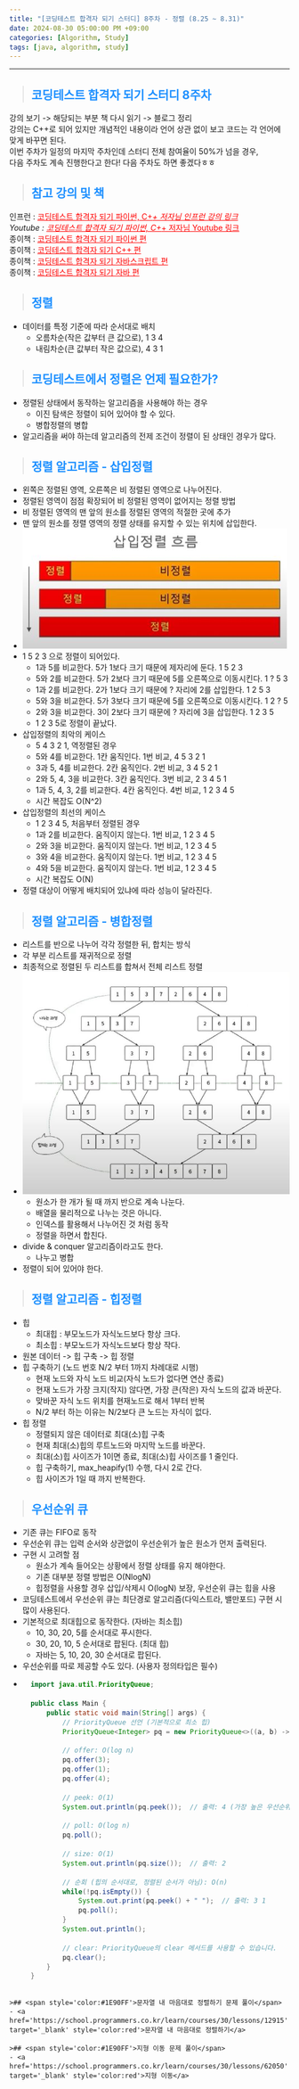 ```yaml
---
title: "[코딩테스트 합격자 되기 스터디] 8주차 - 정렬 (8.25 ~ 8.31)"
date: 2024-08-30 05:00:00 PM +09:00
categories: [Algorithm, Study]
tags: [java, algorithm, study]
---
```

***

>## <span style='color:#1E90FF'>코딩테스트 합격자 되기 스터디 8주차</span>
강의 보기 -> 해당되는 부분 책 다시 읽기 -> 블로그 정리 <br>
강의는 C++로 되어 있지만 개념적인 내용이라 언어 상관 없이 보고 코드는 각 언어에 맞게 바꾸면 된다. <br>
이번 주차가 일정의 마지막 주차인데 스터디 전체 참여율이 50%가 넘을 경우, <br>
다음 주차도 계속 진행한다고 한다! 다음 주차도 하면 좋겠다ㅎㅎ <br>

>## <span style='color:#1E90FF'>참고 강의 및 책</span>
인프런 : <a href='https://inf.run/t92e1' target='_blank' style='color:red'>코딩테스트 합격자 되기 파이썬, C+_+ 저자님 인프런 강의 링크</a> <br>
Youtube : <a href='https://inf.run/t92e1' target='_blank' style='color:red'>코딩테스트 합격자 되기 파이썬, C+_+ 저자님 Youtube 링크</a> <br>
종이책 : <a href='https://product.kyobobook.co.kr/detail/S000210881884' target='_blank' style='color:red'>코딩테스트 합격자 되기 파이썬 편</a> <br>
종이책 : <a href='https://product.kyobobook.co.kr/detail/S000213087020' target='_blank' style='color:red'>코딩테스트 합격자 되기 C++ 편</a> <br>
종이책 : <a href='https://product.kyobobook.co.kr/detail/S000213641007' target='_blank' style='color:red'>코딩테스트 합격자 되기 자바스크립트 편</a> <br>
종이책 : <a href='https://product.kyobobook.co.kr/detail/S000212576322' target='_blank' style='color:red'>코딩테스트 합격자 되기 자바 편</a> <br>

>## <span style='color:#1E90FF'>정렬</span>
- 데이터를 특정 기준에 따라 순서대로 배치
    - 오름차순(작은 값부터 큰 값으로), 1 3 4
    - 내림차순(큰 값부터 작은 값으로), 4 3 1

>## <span style='color:#1E90FF'>코딩테스트에서 정렬은 언제 필요한가?</span>
- 정렬된 상태에서 동작하는 알고리즘을 사용해야 하는 경우
    - 이진 탐색은 정렬이 되어 있어야 할 수 있다.
    - 병합정렬의 병합
- 알고리즘을 써야 하는데 알고리즘의 전제 조건이 정렬이 된 상태인 경우가 많다.

>## <span style='color:#1E90FF'>정렬 알고리즘 - 삽입정렬</span>
- 왼쪽은 정렬된 영역, 오른쪽은 비 정렬된 영역으로 나누어진다.
- 정렬된 영역이 점점 확장되어 비 정렬된 영역이 없어지는 정렬 방법
- 비 정렬된 영역의 맨 앞의 원소를 정렬된 영역의 적절한 곳에 추가
- 맨 앞의 원소를 정렬 영역의 정렬 상태를 유지할 수 있는 위치에 삽입한다.
- ![algorithm-study](/assets/img/postImg/algorithm/study/8Week/insertionSort.JPG)
- 1 5 2 3 으로 정렬이 되어있다.
    - 1과 5를 비교한다. 5가 1보다 크기 때문에 제자리에 둔다. 1 5 2 3
    - 5와 2를 비교한다. 5가 2보다 크기 때문에 5를 오른쪽으로 이동시킨다. 1 ? 5 3
    - 1과 2를 비교한다. 2가 1보다 크기 때문에 ? 자리에 2를 삽입한다. 1 2 5 3
    - 5와 3을 비교한다. 5가 3보다 크기 때문에 5를 오른쪽으로 이동시킨다. 1 2 ? 5
    - 2와 3을 비교한다. 3이 2보다 크기 때문에 ? 자리에 3을 삽입한다. 1 2 3 5
    - 1 2 3 5로 정렬이 끝났다.
- 삽입정렬의 최악의 케이스
    - 5 4 3 2 1, 역정렬된 경우
    - 5와 4를 비교한다. 1칸 움직인다. 1번 비교, 4 5 3 2 1
    - 3과 5, 4를 비교한다. 2칸 움직인다. 2번 비교, 3 4 5 2 1
    - 2와 5, 4, 3을 비교한다. 3칸 움직인다. 3번 비교, 2 3 4 5 1
    - 1과 5, 4, 3, 2를 비교한다. 4칸 움직인다. 4번 비교, 1 2 3 4 5
    - 시간 복잡도 O(N^2)
- 삽입정렬의 최선의 케이스
    - 1 2 3 4 5, 처음부터 정렬된 경우
    - 1과 2를 비교한다. 움직이지 않는다. 1번 비교, 1 2 3 4 5
    - 2와 3을 비교한다. 움직이지 않는다. 1번 비교, 1 2 3 4 5
    - 3와 4을 비교한다. 움직이지 않는다. 1번 비교, 1 2 3 4 5
    - 4와 5을 비교한다. 움직이지 않는다. 1번 비교, 1 2 3 4 5
    - 시간 복잡도 O(N)
- 정렬 대상이 어떻게 배치되어 있냐에 따라 성능이 달라진다.

>## <span style='color:#1E90FF'>정렬 알고리즘 - 병합정렬</span>
- 리스트를 반으로 나누어 각각 정렬한 뒤, 합치는 방식
- 각 부분 리스트를 재귀적으로 정렬
- 최종적으로 정렬된 두 리스트를 합쳐서 전체 리스트 정렬
- ![algorithm-study](/assets/img/postImg/algorithm/study/8Week/mergeSort.JPG)
    - 원소가 한 개가 될 때 까지 반으로 계속 나눈다.
    - 배열을 물리적으로 나누는 것은 아니다.
    - 인덱스를 활용해서 나누어진 것 처럼 동작
    - 정렬을 하면서 합친다.
- divide & conquer 알고리즘이라고도 한다.
    - 나누고 병합
- 정렬이 되어 있어야 한다.

>## <span style='color:#1E90FF'>정렬 알고리즘 - 힙정렬</span>
- 힙
    - 최대힙 : 부모노드가 자식노드보다 항상 크다.
    - 최소힙 : 부모노드가 자식노드보다 항상 작다.
- 원본 데이터 -> 힙 구축 -> 힙 정렬
- 힙 구축하기 (노드 번호 N/2 부터 1까지 차례대로 시행)
    - 현재 노드와 자식 노드 비교(자식 노드가 없다면 연산 종료)
    - 현재 노드가 가장 크지(작지) 않다면, 가장 큰(작은) 자식 노드의 값과 바꾼다.
    - 맞바꾼 자식 노드 위치를 현재노드로 해서 1부터 반복
    - N/2 부터 하는 이유는 N/2보다 큰 노드는 자식이 없다.
- 힙 정렬
    - 정렬되지 않은 데이터로 최대(소)힙 구축
    - 현재 최대(소)힙의 루트노드와 마지막 노드를 바꾼다.
    - 최대(소)힙 사이즈가 1이면 종료, 최대(소)힙 사이즈를 1 줄인다.
    - 힙 구축하기, max_heapify(1) 수행, 다시 2로 간다.
    - 힙 사이즈가 1일 때 까지 반복한다.

>## <span style='color:#1E90FF'>우선순위 큐</span>
- 기존 큐는 FIFO로 동작
- 우선순위 큐는 입력 순서와 상관없이 우선순위가 높은 원소가 먼저 출력된다.
- 구현 시 고려할 점
    - 원소가 계속 들어오는 상황에서 정렬 상태를 유지 해야한다.
    - 기존 대부분 정렬 방법은 O(NlogN)
    - 힙정렬을 사용할 경우 삽입/삭제시 O(logN) 보장, 우선순위 큐는 힙을 사용
- 코딩테스트에서 우선순위 큐는 최단경로 알고리즘(다익스트라, 밸만포드) 구현 시 많이 사용된다.
- 기본적으로 최대힙으로 동작한다. (자바는 최소힙)
    - 10, 30, 20, 5를 순서대로 푸시한다.
    - 30, 20, 10, 5 순서대로 팝된다. (최대 힙)
    - 자바는 5, 10, 20, 30 순서대로 팝된다.
- 우선순위를 따로 제공할 수도 있다. (사용자 정의타입은 필수)
- ```java
    import java.util.PriorityQueue;
                                                                                        //
    public class Main {
        public static void main(String[] args) {
            // PriorityQueue 선언 (기본적으로 최소 힙)
            PriorityQueue<Integer> pq = new PriorityQueue<>((a, b) -> b - a); // 최대 힙을 위해 Comparator 사용
                                                                                                            //
            // offer: O(log n)
            pq.offer(3);
            pq.offer(1);
            pq.offer(4);
                                                                                                            //
            // peek: O(1)
            System.out.println(pq.peek());  // 출력: 4 (가장 높은 우선순위)
                                                                                                            //
            // poll: O(log n)
            pq.poll();
                                                                                                            //
            // size: O(1)
            System.out.println(pq.size());  // 출력: 2
                                                                                                            //
            // 순회 (힙의 순서대로, 정렬된 순서가 아님): O(n)
            while(!pq.isEmpty()) {
                System.out.print(pq.peek() + " ");  // 출력: 3 1
                pq.poll();
            }
            System.out.println();
                                                                                                            //
            // clear: PriorityQueue의 clear 메서드를 사용할 수 있습니다.
            pq.clear();
        }
    }
```

>## <span style='color:#1E90FF'>문자열 내 마음대로 정렬하기 문제 풀이</span>
- <a href='https://school.programmers.co.kr/learn/courses/30/lessons/12915' target='_blank' style='color:red'>문자열 내 마음대로 정렬하기</a>

>## <span style='color:#1E90FF'>지형 이동 문제 풀이</span>
- <a href='https://school.programmers.co.kr/learn/courses/30/lessons/62050' target='_blank' style='color:red'>지형 이동</a>
